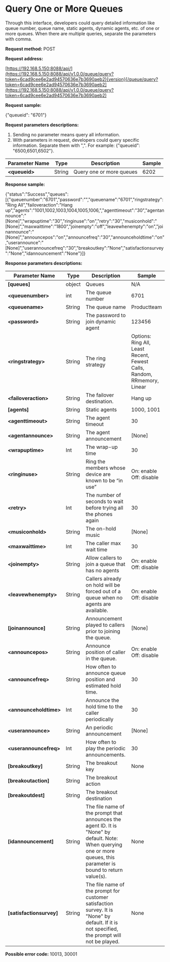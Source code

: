 # Query One or More Queues

Through this interface, developers could query detailed information like queue number, queue name, static agents, dynamic agents, etc. of one or more queues. When there are multiple queries, separate the parameters with comma.

**Request method:** POST

**Request address:**

[https://192.168.5.150:8088/api/](https://192.168.5.150:8088/api/v1.0.0/queue/query?token=6cad9cee6e2ad94570636e7b3690aeb2){version}[/queue/query?token=6cad9cee6e2ad94570636e7b3690aeb2](https://192.168.5.150:8088/api/v1.0.0/queue/query?token=6cad9cee6e2ad94570636e7b3690aeb2)

**Request sample:**

{"queueid": "6701"}

**Request parameters descriptions:**

1. Sending no parameter means query all information.
2. With parameters in request, developers could query specific information. Separate them with ",". For example: {"queueid": "6500,6501,6502"}.

| **Parameter Name** | **Type** | **Description** | **Sample** |
| --- | --- | --- | --- |
| **&lt;queueid&gt;** | String | Query one or more queues | 6202 |

**Response sample:**

{"status":"Success","queues":\[{"queuenumber":"6701","password":"","queuename":"6701","ringstrategy":"Ring All","failoveraction":"Hang up","agents":"1001,1002,1003,1004,1005,1006,","agenttimeout":"30","agentannounce":"\[None\]","wrapuptime":"30","ringinuse":"on","retry":"30","musiconhold":"\[None\]","maxwaittime":"1800","joinempty":"off","leavewhenempty":"on","joinannounce":"\[None\]","announcepos":"on","announcefreq":"30","announceholdtime":"on","userannounce":"\[None\]","userannouncefreq":"30","breakoutkey":"None","satisfactionsurvey":"None","idannouncement":"None"}\]}

**Response parameters descriptions:**

| **Parameter Name** | **Type** | **Description** | **Sample** |
| --- | --- | --- | --- |
| **\[queues\]** | object | Queues | N/A |
| **&lt;queuenumber&gt;** | int | The queue number | 6701 |
| **&lt;queuename&gt;** | String | The queue name | Productteam |
| **&lt;password&gt;** | String | The password to join dynamic agent | 123456 |
| **&lt;ringstrategy&gt;** | String | The ring strategy | Options: Ring All, Least Recent, Fewest Calls, Random, RRmemory, Linear |
| **&lt;failoveraction&gt;** | String | The failover destination. | Hang up |
| **\[agents\]** | String | Static agents | 1000, 1001 |
| **&lt;agenttimeout&gt;** | String | The agent timeout | 30 |
| **&lt;agentannounce&gt;** | String | The agent announcement | \[None\] |
| **&lt;wrapuptime&gt;** | Int | The wrap-up time | 30 |
| **&lt;ringinuse&gt;** | String | Ring the members whose device are known to be “in use” | On: enable  Off: disable |
| **&lt;retry&gt;** | Int | The number of seconds to wait before trying all the phones again | 30 |
| **&lt;musiconhold&gt;** | String | The on-hold music | \[None\] |
| **&lt;maxwaittime&gt;** | Int | The caller max wait time | 30 |
| **&lt;joinempty&gt;** | String | Allow callers to join a queue that has no agents | On: enable  Off: disable |
| **&lt;leavewhenempty&gt;** | String | Callers already on hold will be forced out of a queue when no agents are available. | On: enable  Off: disable |
| **\[joinannounce\]** | String | Announcement played to callers prior to joining the queue. | \[None\] |
| **&lt;announcepos&gt;** | String | Announce position of caller in the queue. | On: enable  Off: disable |
| **&lt;announcefreq&gt;** | String | How often to announce queue position and estimated hold time. | 30 |
| **&lt;announceholdtime&gt;** | Int | Announce the hold time to the caller periodically | 30 |
| **&lt;userannounce&gt;** | String | An periodic announcement | \[None\] |
| **&lt;userannouncefreq&gt;** | Int | How often to play the periodic announcements. | 30 |
| **\[breakoutkey\]** | String | The breakout key | None |
| **\[breakoutaction\]** | String | The breakout action |  |
| **\[breakoutdest\]** | String | The breakout destination |  |
| **\[idannouncement\]** | String | The file name of the prompt that announces the agent ID. It is "None" by default. Note: When querying one or more queues, this parameter is bound to return value\(s\). | None |
| **\[satisfactionsurvey\]** | String | The file name of the prompt for customer satisfaction survey. It is "None" by default. If it is not specified, the prompt will not be played. | None |

**Possible error code:** 10013, 30001

